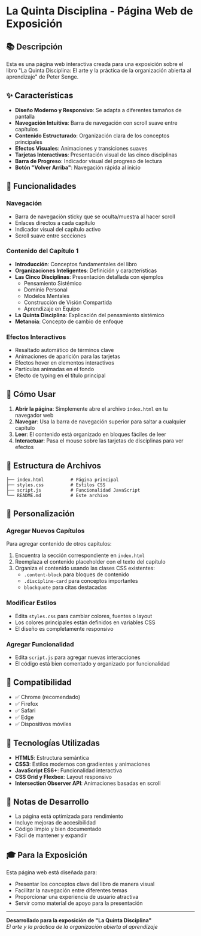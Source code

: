 # La Quinta Disciplina - Página Web de Exposición

## 📚 Descripción

Esta es una página web interactiva creada para una exposición sobre el libro "La Quinta Disciplina: El arte y la práctica de la organización abierta al aprendizaje" de Peter Senge.

## ✨ Características

- **Diseño Moderno y Responsivo**: Se adapta a diferentes tamaños de pantalla
- **Navegación Intuitiva**: Barra de navegación con scroll suave entre capítulos
- **Contenido Estructurado**: Organización clara de los conceptos principales
- **Efectos Visuales**: Animaciones y transiciones suaves
- **Tarjetas Interactivas**: Presentación visual de las cinco disciplinas
- **Barra de Progreso**: Indicador visual del progreso de lectura
- **Botón "Volver Arriba"**: Navegación rápida al inicio

## 🎯 Funcionalidades

### Navegación
- Barra de navegación sticky que se oculta/muestra al hacer scroll
- Enlaces directos a cada capítulo
- Indicador visual del capítulo activo
- Scroll suave entre secciones

### Contenido del Capítulo 1
- **Introducción**: Conceptos fundamentales del libro
- **Organizaciones Inteligentes**: Definición y características
- **Las Cinco Disciplinas**: Presentación detallada con ejemplos
  - Pensamiento Sistémico
  - Dominio Personal
  - Modelos Mentales
  - Construcción de Visión Compartida
  - Aprendizaje en Equipo
- **La Quinta Disciplina**: Explicación del pensamiento sistémico
- **Metanoia**: Concepto de cambio de enfoque

### Efectos Interactivos
- Resaltado automático de términos clave
- Animaciones de aparición para las tarjetas
- Efectos hover en elementos interactivos
- Partículas animadas en el fondo
- Efecto de typing en el título principal

## 🚀 Cómo Usar

1. **Abrir la página**: Simplemente abre el archivo `index.html` en tu navegador web
2. **Navegar**: Usa la barra de navegación superior para saltar a cualquier capítulo
3. **Leer**: El contenido está organizado en bloques fáciles de leer
4. **Interactuar**: Pasa el mouse sobre las tarjetas de disciplinas para ver efectos

## 📁 Estructura de Archivos

```
├── index.html          # Página principal
├── styles.css          # Estilos CSS
├── script.js           # Funcionalidad JavaScript
└── README.md           # Este archivo
```

## 🎨 Personalización

### Agregar Nuevos Capítulos
Para agregar contenido de otros capítulos:

1. Encuentra la sección correspondiente en `index.html`
2. Reemplaza el contenido placeholder con el texto del capítulo
3. Organiza el contenido usando las clases CSS existentes:
   - `.content-block` para bloques de contenido
   - `.discipline-card` para conceptos importantes
   - `blockquote` para citas destacadas

### Modificar Estilos
- Edita `styles.css` para cambiar colores, fuentes o layout
- Los colores principales están definidos en variables CSS
- El diseño es completamente responsivo

### Agregar Funcionalidad
- Edita `script.js` para agregar nuevas interacciones
- El código está bien comentado y organizado por funcionalidad

## 📱 Compatibilidad

- ✅ Chrome (recomendado)
- ✅ Firefox
- ✅ Safari
- ✅ Edge
- ✅ Dispositivos móviles

## 🔧 Tecnologías Utilizadas

- **HTML5**: Estructura semántica
- **CSS3**: Estilos modernos con gradientes y animaciones
- **JavaScript ES6+**: Funcionalidad interactiva
- **CSS Grid y Flexbox**: Layout responsivo
- **Intersection Observer API**: Animaciones basadas en scroll

## 📝 Notas de Desarrollo

- La página está optimizada para rendimiento
- Incluye mejoras de accesibilidad
- Código limpio y bien documentado
- Fácil de mantener y expandir

## 🎓 Para la Exposición

Esta página web está diseñada para:
- Presentar los conceptos clave del libro de manera visual
- Facilitar la navegación entre diferentes temas
- Proporcionar una experiencia de usuario atractiva
- Servir como material de apoyo para la presentación

---

**Desarrollado para la exposición de "La Quinta Disciplina"**  
*El arte y la práctica de la organización abierta al aprendizaje*
